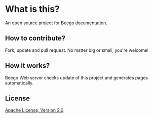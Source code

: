 # What is this?

An open source project for Beego documentation.

## How to contribute?

Fork, update and pull request. No matter big or small, you're welcome!

## How it works?

Beego Web server checks update of this project and generates pages automatically.

## License

[Apache License, Version 2.0](http://www.apache.org/licenses/LICENSE-2.0.html).